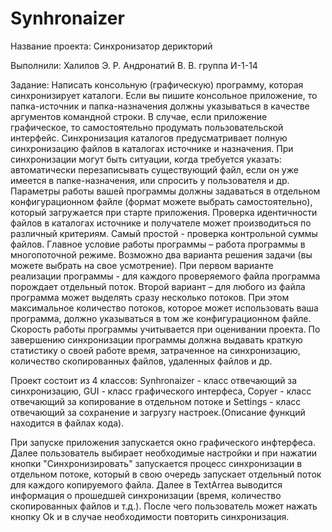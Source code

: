 # Synhronaizer
Название проекта: Синхронизатор дерикторий

Выполнили: Халилов Э. Р. Андронатий В. В. группа И-1-14

Задание: Написать консольную (графическую) программу, которая синхронизирует каталоги. Если вы пишите консольное приложение, то папка-источник и папка-назначения должны указываться в качестве аргументов командной строки. В случае, если приложение графическое, то самостоятельно продумать пользовательской интерфейс. Синхронизация каталогов предусматривает полную синхронизацию файлов в каталогах источнике и назначения. При синхронизации могут быть ситуации, когда требуется указать: автоматически перезаписывать существующий файл, если он уже имеется в папке-назначения, или спросить у пользователя и др. Параметры работы вашей программы должны задаваться в отдельном конфигурационном файле (формат можете выбрать самостоятельно), который загружается при старте приложения. Проверка идентичности файлов в каталогах источнике и получателе может производиться по различный критериям. Самый простой - проверка контрольной суммы файлов.
Главное условие работы программы – работа программы в многопоточной режиме. Возможно два варианта решения задачи (вы можете выбрать на свое усмотрение). При первом варианте реализации программы - для каждого проверяемого файла программа порождает отдельный поток. Второй вариант – для любого из файла программа может выделять сразу несколько потоков. При этом максимальное количество потоков, которое может использовать ваша программа, должно указываться в том же конфигурационном файле. Скорость работы программы учитывается при оценивании проекта.
По завершению синхронизации программы должна выдавать краткую статистику о своей работе время, затраченное на синхронизацию, количество скопированных файлов, удаленных файлов и др.

Проект состоит из 4 классов: Synhronaizer - класс отвечающий за синхронизацию, GUI - класс графического интерфеса, Сopyer - класс отвечающий за копирование в отдельном потоке и Settings - класс отвечающий за сохранение и загрузгу настроек.(Описание функций находится в файлах кода).

При запуске приложения запускается окно графического инфтерфеса. Далее пользователь выбирает необходимые настройки и при нажатии кнопки "Синхронизировать" запускается процесс синхронизации в отдельном потоке, который в свою очередь запускает отдельный поток для каждого копируемого файла. Далее в TextArrea выводится информация о прошедшей синхронизации (время, количество скопированных файлов и т.д.). После чего пользователь может нажать кнопку Ok и в случае необходимости повторить синхронизация.
